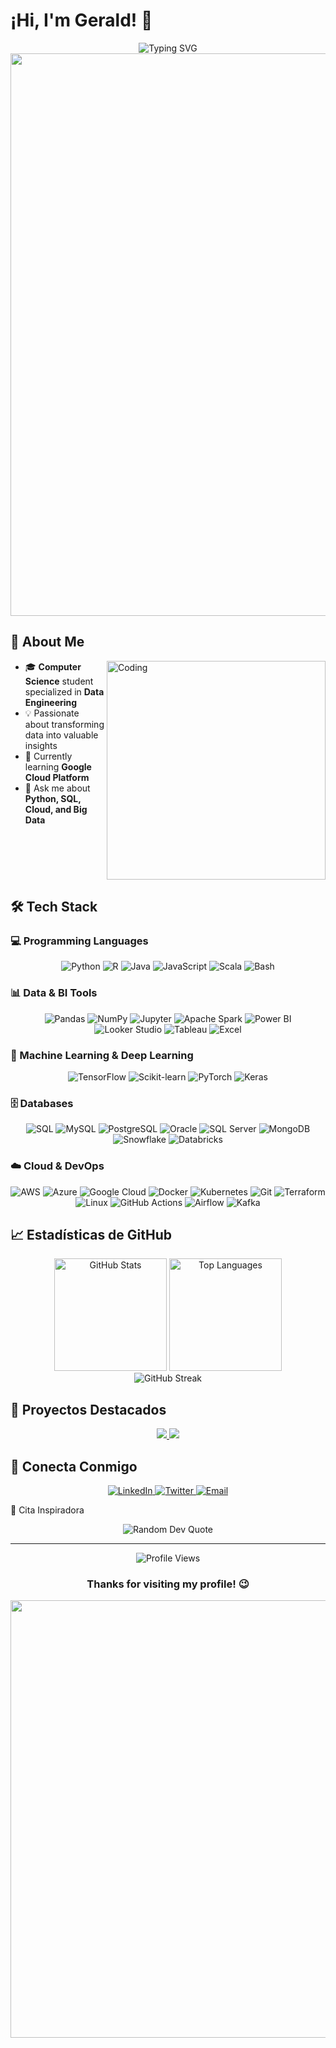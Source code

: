 # ¡Hi, I'm Gerald! 👋

<!-- <div align="center"> <img src="https://readme-typing-svg.herokuapp.com?font=Fira+Code&size=32&duration=2800&pause=2000&color=9745F5&center=true&vCenter=true&width=600&lines=¡Bienvenid@+a+mi+perfil!+🚀;Futuro+Científico+de+la+Computación+💻;Especialización+en+Ingeniería+de+Datos+📊" alt="Typing SVG" /> </div> <div align="center"> <img src="https://user-images.githubusercontent.com/74038190/213910845-af37a709-8995-40d6-be59-724526e3c3d7.gif" width="900"> </div> -->

<div align="center"> 
  <img src="https://readme-typing-svg.herokuapp.com?font=Fira+Code&size=32&duration=2800&pause=2000&color=9745F5&center=true&vCenter=true&width=700&lines=Welcome+to+my+profile!+🚀;Computer+Scientist+Student+💻;Specialized+in+Data+Engineering+📊;Turning+data+into+decisions+⚙️" alt="Typing SVG" /> 
</div>

<div align="center"> 
  <img src="https://user-images.githubusercontent.com/74038190/213910845-af37a709-8995-40d6-be59-724526e3c3d7.gif" width="900"> 
</div>

## 🌟 About Me

<!-- <img align="right" alt="Coding" width="400" src="https://user-images.githubusercontent.com/74038190/271839927-f5d2d866-d25c-4873-8d82-425d2c62fc2e.gif"> -->
<img align="right" alt="Coding" width="350" src="https://media3.giphy.com/media/v1.Y2lkPTc5MGI3NjExZzRocnB2bzV1dzQzeTVmajRiOGpwYTB4dHFmdnlkOTVsM3VqcXh2NiZlcD12MV9pbnRlcm5hbF9naWZfYnlfaWQmY3Q9Zw/2IudUHdI075HL02Pkk/giphy.gif">

- 🎓 **Computer Science** student specialized in **Data Engineering**  
- 💡 Passionate about transforming data into valuable insights  
- 🌱 Currently learning **Google Cloud Platform**  
- 💬 Ask me about **Python, SQL, Cloud, and Big Data**  

<br clear="both">

## 🛠️ Tech Stack

### 💻 Programming Languages

<div align="center"> 
  <img title="Python" src="https://img.shields.io/badge/Python-3776AB?style=for-the-badge&logo=python&logoColor=white" alt="Python" /> 
  <img title="R" src="https://img.shields.io/badge/R-276DC3?style=for-the-badge&logo=r&logoColor=white" alt="R" /> 
  <img title="Java" src="https://img.shields.io/badge/Java-ED8B00?style=for-the-badge&logo=openjdk&logoColor=white" alt="Java" /> 
  <img title="JavaScript" src="https://img.shields.io/badge/JavaScript-F7DF1E?style=for-the-badge&logo=javascript&logoColor=black" alt="JavaScript" /> 
  <img title="Scala" src="https://img.shields.io/badge/Scala-DC322F?style=for-the-badge&logo=scala&logoColor=white" alt="Scala" />
  <img title="Bash" src="https://img.shields.io/badge/Bash-4EAA25?style=for-the-badge&logo=gnu-bash&logoColor=white" alt="Bash" />
</div>

### 📊 Data & BI Tools

<div align="center">
  <img title="Pandas" src="https://img.shields.io/badge/Pandas-150458?style=for-the-badge&logo=pandas&logoColor=white" alt="Pandas" />
  <img title="NumPy" src="https://img.shields.io/badge/NumPy-013243?style=for-the-badge&logo=numpy&logoColor=white" alt="NumPy" />
  <img title="Jupyter" src="https://img.shields.io/badge/Jupyter-F37626?style=for-the-badge&logo=jupyter&logoColor=white" alt="Jupyter" />
  <img title="Apache Spark" src="https://img.shields.io/badge/Apache_Spark-E25A1C?style=for-the-badge&logo=apache-spark&logoColor=white" alt="Apache Spark" />
  <img title="Power BI" src="https://img.shields.io/badge/Power%20BI-F2C811?style=for-the-badge&logo=power-bi&logoColor=black" alt="Power BI" />
  <img title="Looker Studio" src="https://img.shields.io/badge/Looker%20Studio-4285F4?style=for-the-badge&logo=google-analytics&logoColor=white" alt="Looker Studio" />
  <img title="Tableau" src="https://img.shields.io/badge/Tableau-E97627?style=for-the-badge&logo=tableau&logoColor=white" alt="Tableau" />
  <img title="Excel" src="https://img.shields.io/badge/Excel-217346?style=for-the-badge&logo=microsoft-excel&logoColor=white" alt="Excel" />  
</div>

### 🤖 Machine Learning & Deep Learning

<div align="center">
  <img title="TensorFlow" src="https://img.shields.io/badge/TensorFlow-FF6F00?style=for-the-badge&logo=tensorflow&logoColor=white" alt="TensorFlow" />
  <img title="Scikit-learn" src="https://img.shields.io/badge/Scikit_Learn-F7931E?style=for-the-badge&logo=scikit-learn&logoColor=white" alt="Scikit-learn" />
  <img title="PyTorch" src="https://img.shields.io/badge/PyTorch-EE4C2C?style=for-the-badge&logo=pytorch&logoColor=white" alt="PyTorch" />
  <img title="Keras" src="https://img.shields.io/badge/Keras-D00000?style=for-the-badge&logo=keras&logoColor=white" alt="Keras" />
</div>

### 🗄️ Databases

<div align="center">
  <img title="SQL" src="https://img.shields.io/badge/SQL-003B57?style=for-the-badge&logo=sqlite&logoColor=white" alt="SQL" />
  <img title="MySQL" src="https://img.shields.io/badge/MySQL-4479A1?style=for-the-badge&logo=mysql&logoColor=white" alt="MySQL" />
  <img title="PostgreSQL" src="https://img.shields.io/badge/PostgreSQL-316192?style=for-the-badge&logo=postgresql&logoColor=white" alt="PostgreSQL" />
  <img title="Oracle" src="https://img.shields.io/badge/Oracle-F80000?style=for-the-badge&logo=oracle&logoColor=white" alt="Oracle" />
  <img title="SQL Server" src="https://img.shields.io/badge/SQL_Server-CC2927?style=for-the-badge&logo=microsoftsqlserver&logoColor=white" alt="SQL Server" />
  <img title="MongoDB" src="https://img.shields.io/badge/MongoDB-47A248?style=for-the-badge&logo=mongodb&logoColor=white" alt="MongoDB" />
  <img title="Snowflake" src="https://img.shields.io/badge/Snowflake-56B9EB?style=for-the-badge&logo=snowflake&logoColor=white" alt="Snowflake" />
  <img title="Databricks" src="https://img.shields.io/badge/Databricks-E34A36?style=for-the-badge&logo=databricks&logoColor=white" alt="Databricks" />
</div>

### ☁️ Cloud & DevOps

<div align="center">
  <img title="AWS" src="https://img.shields.io/badge/AWS-232F3E?style=for-the-badge&logo=amazon-aws&logoColor=white" alt="AWS" />
  <img title="Azure" src="https://img.shields.io/badge/Azure-0078D4?style=for-the-badge&logo=microsoft-azure&logoColor=white" alt="Azure" />
  <img title="Google Cloud" src="https://img.shields.io/badge/Google_Cloud-4285F4?style=for-the-badge&logo=google-cloud&logoColor=white" alt="Google Cloud" />
  <img title="Docker" src="https://img.shields.io/badge/Docker-2496ED?style=for-the-badge&logo=docker&logoColor=white" alt="Docker" />
  <img title="Kubernetes" src="https://img.shields.io/badge/Kubernetes-326CE5?style=for-the-badge&logo=kubernetes&logoColor=white" alt="Kubernetes" />
  <img title="Git" src="https://img.shields.io/badge/Git-F05032?style=for-the-badge&logo=git&logoColor=white" alt="Git" />
  <img title="Terraform" src="https://img.shields.io/badge/Terraform-844FBA?style=for-the-badge&logo=terraform&logoColor=white" alt="Terraform" />
  <img title="Linux" src="https://img.shields.io/badge/Linux-FCC624?style=for-the-badge&logo=linux&logoColor=black" alt="Linux" />
  <img title="GitHub Actions" src="https://img.shields.io/badge/GitHub_Actions-2088FF?style=for-the-badge&logo=github-actions&logoColor=white" alt="GitHub Actions" />
  <img title="Airflow" src="https://img.shields.io/badge/Airflow-017CEE?style=for-the-badge&logo=apache-airflow&logoColor=white" alt="Airflow" />
  <img title="Kafka" src="https://img.shields.io/badge/Kafka-231F20?style=for-the-badge&logo=apache-kafka&logoColor=white" alt="Kafka" />
</div>



## 📈 Estadísticas de GitHub

<div align="center"> 
  <img src="https://github-readme-stats-getavi-5.vercel.app/api?username=getavi&show_icons=true&theme=radical&hide_border=true&count_private=true" alt="GitHub Stats" height="180" /> 
  <img src="https://github-readme-stats-getavi-5.vercel.app/api/top-langs/?username=getavi&layout=compact&theme=radical&hide_border=true" alt="Top Languages" height="180" /> </div> <div align="center"> 
  <img src="https://github-readme-streak-stats.herokuapp.com/?user=getavi&theme=radical&hide_border=true" alt="GitHub Streak" /> 
</div>

<!-- ## 🏆 Trofeos de GitHub -->


<!-- <div align="center"> <img src="https://github-profile-trophy.vercel.app/?username=[tu-usuario]&theme=radical&no-frame=true&no-bg=false&margin-w=4&row=1" alt="GitHub Trophies" /> </div> -->

<!-- ## 📊 Contribuciones -->

<!-- <div align="center"> <img src="https://github-readme-activity-graph.vercel.app/graph?username=[tu-usuario]&theme=react-dark&hide_border=true&area=true" alt="Contribution Graph" /> </div> -->

## 🚀 Proyectos Destacados

<div align="center"> 
  <a href="https://github.com/getavi/analisis-contratos-libres-osinergmin"> <img src="https://github-readme-stats-getavi-5.vercel.app/api/pin/?username=getavi&repo=analisis-contratos-libres-osinergmin&theme=radical&hide_border=true" /> </a> 
  <a href="https://github.com/getavi/mapreduce-analisis-tmdb"> <img src="https://github-readme-stats-getavi-5.vercel.app/api/pin/?username=getavi&repo=mapreduce-analisis-tmdb&theme=radical&hide_border=true" /> </a> 
</div>

<!-- ## 📝 Últimos Posts del Blog -->

<!-- BLOG-POST-LIST:START -->

<!-- - [Título del Post 1](https://claude.ai/chat/enlace) -->
<!-- - [Título del Post 2](https://claude.ai/chat/enlace) -->
<!-- - [Título del Post 3](https://claude.ai/chat/enlace) -->

<!-- BLOG-POST-LIST:END -->


## 🤝 Conecta Conmigo

<div align="center"> 
  <a href="https://www.linkedin.com/in/gerald-villarroel/"> <img src="https://img.shields.io/badge/LinkedIn-0077B5?style=for-the-badge&logo=linkedin&logoColor=white" alt="LinkedIn" /> </a> 
  <a href="https://twitter.com/"> <img src="https://img.shields.io/badge/Twitter-1DA1F2?style=for-the-badge&logo=twitter&logoColor=white" alt="Twitter" /> </a> 
  <!-- <a href="https://medium.com/@[tu-usuario]"> <img src="https://img.shields.io/badge/Medium-12100E?style=for-the-badge&logo=medium&logoColor=white" alt="Medium" /> </a> -->
  <a href="mailto:[villaroellg@gmail.com]"> <img src="https://img.shields.io/badge/Email-D14836?style=for-the-badge&logo=gmail&logoColor=white" alt="Email" /> </a> 
</div>

💭 Cita Inspiradora
<div align="center">
  <img src="https://quotes-github-readme.vercel.app/api?type=horizontal&theme=radical" alt="Random Dev Quote" />
</div>

---

<div align="center">
  <img src="https://komarev.com/ghpvc/?username=getavi&label=Profile+views&color=9745F5&style=flat" alt="Profile Views" />
  <h3>Thanks for visiting my profile! 😉</h3>
  <img src="https://user-images.githubusercontent.com/74038190/212284100-561aa473-3905-4a80-b561-0d28506553ee.gif" width="700">
</div>
